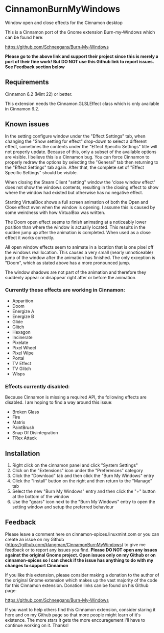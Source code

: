 # CinnamonBurnMyWindows

Window open and close effects for the Cinnamon desktop

This is a Cinnamon port of the Gnome extension Burn-my-Windows which can be found here: 

https://github.com/Schneegans/Burn-My-Windows

**Please go to the above link and support their project since this is merely a port of their fine work!**
**But DO NOT use this Github link to report issues. See Feedback section below**

## Requirements

Cinnamon 6.2 (Mint 22) or better. 

This extension needs the Cinnamon.GLSLEffect class which is only available in Cinnamon 6.2.

## Known issues

In the setting configure window under the "Effect Settings" tab, when changing the "Show setting for effect" drop-down to select a different effect, sometimes the contents under the "Effect Specific Settings" title will not properly update. Because of this, only a subset of the available options are visible. I believe this is a Cinnamon bug. You can force Cinnamon to properly redraw the options by selecting the "General" tab then returning to the "Effect Settings" tab again. After that, the complete set of "Effect Specific Settings" should be visible.

When closing the Steam Client "setting" window the 'close window effect' does not show the windows contents, resulting in the closing effect to show where the window had existed but otherwise has no negative effect.

Starting VirtualBox shows a full screen animation of both the Open and Close effect even when the window is opening. I assume this is caused by some weirdness with how VirtualBox was written.

The Doom open effect seems to finish animating at a noticeably lower position than where the window is actually located. This results in the sudden jump up after the animation is completed. When used as a close effect it works correctly.

All open window effects seem to animate in a location that is one pixel off the windows real location. This causes a very small (nearly unnoticeable) jump of the window after the animation has finished. The only exception is "Doom", which as stated above has a more pronounced jump.

The window shadows are not part of the animation and therefore they suddenly appear or disappear right after or before the animation.

### Currently these effects are working in Cinnamon:

- Apparition
- Doom
- Energize A
- Energize B
- Glide
- Glitch
- Hexagon
- Incinerate
- Pixelate
- Pixel Wheel
- Pixel Wipe
- Portal
- TV Effect
- TV Glitch
- Wisps

### Effects currently disabled:

Because Cinnamon is missing a required API, the following effects are disabled. I am hoping to find a way around this issue:

- Broken Glass
- Fire
- Matrix
- PaintBrush
- Snap Of Disintegration
- TRex Attack

## Installation

1. Right click on the cinnamon panel and click "System Settings"
2. Click on the "Extensions" icon under the "Preferences" category
3. Click the "Download" tab and then click the "Burn My Windows" entry
4. Click the "Install" button on the right and then return to the "Manage" tab
6. Select the new "Burn My Windows" entry and then click the "+" button at the bottom of the window
7. Use the "gears" icon next to the "Burn My Windows" entry to open the setting window and setup the preferred behaviour

## Feedback

Please leave a comment here on cinnamon-spices.linuxmint.com or you can create an issue on my Github (https://github.com/klangman/CinnamonBurnMyWindows) to give me feedback or to report any issues you find. 
**Please DO NOT open any issues against the original Gnome project. Open issues only on my Github or on cinnamon-spices so I can check if the issue has anything to do with my changes to support Cinnamon**

If you like this extension, please consider making a donation to the author of the original Gnome extension which makes up the vast majority of the code for this Cinnamon extension. Donation links can be found on his Github page:
 
https://github.com/Schneegans/Burn-My-Windows

If you want to help others find this Cinnamon extension, consider staring it here and on my Github page so that more people might learn of it's existence. The more stars it gets the more encouragement I'll have to continue working on it.
Thanks!
